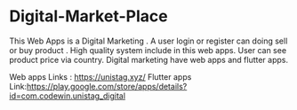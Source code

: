 # Digital-Market-Place

This Web Apps is a Digital Marketing . A user login or register can doing sell or buy product . High quality system include in this web apps. User can see product  price  via country. Digital marketing have web apps and flutter apps.

Web apps Links : https://unistag.xyz/
Flutter apps Link:https://play.google.com/store/apps/details?id=com.codewin.unistag_digital

